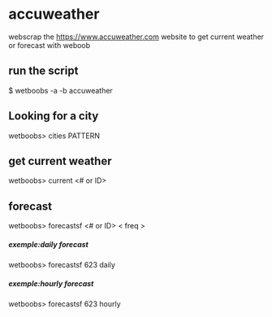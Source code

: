 # accuweather
webscrap the https://www.accuweather.com  website to get current weather or forecast  with weboob
## run the script
$ wetboobs -a -b accuweather
## Looking for a city
 wetboobs> cities PATTERN
## get current weather
 wetboobs> current <# or ID>
## forecast
 wetboobs> forecastsf <# or ID>  < freq >
 ##### exemple:daily forecast
  wetboobs> forecastsf 623 daily
 ##### exemple:hourly forecast
  wetboobs> forecastsf 623 hourly
  
